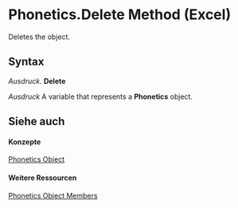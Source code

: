 
# Phonetics.Delete Method (Excel)

Deletes the object.


## Syntax

 _Ausdruck_. **Delete**

 _Ausdruck_ A variable that represents a **Phonetics** object.


## Siehe auch


#### Konzepte


[Phonetics Object](77c0c55c-a181-c68a-24ed-e6bcaf514663.md)
#### Weitere Ressourcen


[Phonetics Object Members](http://msdn.microsoft.com/library/80fd2a10-1727-b652-5f81-6143ae8bead3%28Office.15%29.aspx)